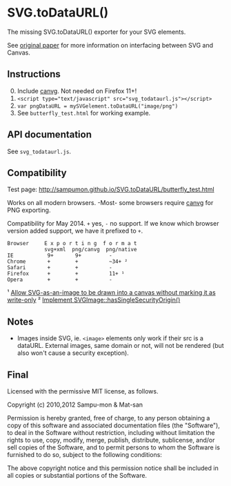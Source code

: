 SVG.toDataURL()
===============

The missing SVG.toDataURL() exporter for your SVG elements.

See [original paper][svgopen2010] for more information on interfacing between SVG and Canvas.

Instructions
------------

0. Include [canvg]. Not needed on Firefox 11+!
1. `<script type="text/javascript" src="svg_todataurl.js"></script>`
2. `var pngDataURL = mySVGelement.toDataURL("image/png")`
3. See `butterfly_test.html` for working example.

API documentation
-----------------

See `svg_todataurl.js`.

Compatibility
-------------

Test page: http://sampumon.github.io/SVG.toDataURL/butterfly_test.html

Works on all modern browsers. -Most- some browsers require [canvg] for PNG exporting.

Compatibility for May 2014. `+` yes, `-` no support. If we know which browser version added support, we have it prefixed to `+`.

	Browser     E x p o r t i n g  f o r m a t
	            svg+xml  png/canvg  png/native
	IE           9+       9+         -
	Chrome       +        +          ~34+ ²
	Safari       +        +          -
	Firefox      +        +          11+ ¹
	Opera        +        +          -

¹ [Allow SVG-as-an-image to be drawn into a canvas without marking it as write-only](https://bugzilla.mozilla.org/show_bug.cgi?id=672013)
² [Implement SVGImage::hasSingleSecurityOrigin()](https://bugs.webkit.org/show_bug.cgi?id=119492)

Notes
-----

* Images inside SVG, ie. `<image>` elements only work if their src is a dataURL. External images, same domain or not, will not be rendered (but also won't cause a security exception).

Final
-----

Licensed with the permissive MIT license, as follows.

Copyright (c) 2010,2012 Sampu-mon & Mat-san

Permission is hereby granted, free of charge, to any person obtaining a copy
of this software and associated documentation files (the "Software"), to deal
in the Software without restriction, including without limitation the rights
to use, copy, modify, merge, publish, distribute, sublicense, and/or sell
copies of the Software, and to permit persons to whom the Software is
furnished to do so, subject to the following conditions:

The above copyright notice and this permission notice shall be included in
all copies or substantial portions of the Software.

[canvg]:http://code.google.com/p/canvg/
[svgopen2010]:http://svgopen.org/2010/papers/62-From_SVG_to_Canvas_and_Back/

